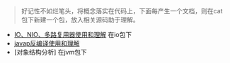 > 好记性不如烂笔头，将概念落实在代码上，下面每产生一个文档，则在cat包下新建一个包，放入相关源码助于理解。

- [IO、NIO、多路复用器使用和理解](./IO.md) 在io包下
- [javap反编译使用和理解](./Javap反编译.md) 
- [对象结构分析] 在jvm包下
